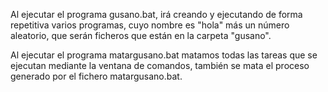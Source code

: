 Al ejecutar el programa gusano.bat, irá creando y ejecutando de forma repetitiva varios programas, cuyo nombre es "hola" más un número aleatorio, que serán ficheros que están en la carpeta "gusano".

Al ejecutar el programa matargusano.bat matamos todas las tareas que se ejecutan mediante la ventana de comandos, también se mata el proceso generado por el fichero matargusano.bat.
